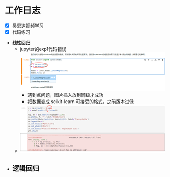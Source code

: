 # 工作日志
- [x] 吴恩达视频学习
- [x] 代码练习
- **线性回归**
  - jupyter的exp1代码错误 ![缺少两行](wnd_jupyter_ex1.jpg)
    - 遇到点问题，图片插入放到同级才成功
    - 把数据变成 scikit-learn 可接受的格式，之前版本过低
  - ![同样是版本问题.A1 是 NumPy matrix 类型的属性，作用是把二维矩阵展平成一维数组](wnd_jupyter_ex1_2.jpg)
- **逻辑回归**
  - 


